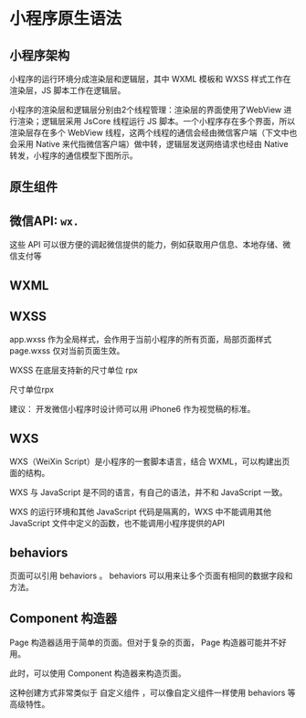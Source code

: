 # 小程序原生语法

## 小程序架构

小程序的运行环境分成渲染层和逻辑层，其中 WXML 模板和 WXSS 样式工作在渲染层，JS 脚本工作在逻辑层。

小程序的渲染层和逻辑层分别由2个线程管理：渲染层的界面使用了WebView 进行渲染；逻辑层采用 JsCore 线程运行 JS 脚本。一个小程序存在多个界面，所以渲染层存在多个 WebView 线程，这两个线程的通信会经由微信客户端（下文中也会采用 Native 来代指微信客户端）做中转，逻辑层发送网络请求也经由 Native 转发，小程序的通信模型下图所示。

## 原生组件

## 微信API: `wx.`

这些 API 可以很方便的调起微信提供的能力，例如获取用户信息、本地存储、微信支付等

## WXML

## WXSS

app.wxss 作为全局样式，会作用于当前小程序的所有页面，局部页面样式 page.wxss 仅对当前页面生效。

WXSS 在底层支持新的尺寸单位 rpx

尺寸单位rpx

建议： 开发微信小程序时设计师可以用 iPhone6 作为视觉稿的标准。

## WXS

WXS（WeiXin Script）是小程序的一套脚本语言，结合 WXML，可以构建出页面的结构。

WXS 与 JavaScript 是不同的语言，有自己的语法，并不和 JavaScript 一致。

WXS 的运行环境和其他 JavaScript 代码是隔离的，WXS 中不能调用其他 JavaScript 文件中定义的函数，也不能调用小程序提供的API

## behaviors

页面可以引用 behaviors 。 behaviors 可以用来让多个页面有相同的数据字段和方法。

## Component 构造器

Page 构造器适用于简单的页面。但对于复杂的页面， Page 构造器可能并不好用。

此时，可以使用 Component 构造器来构造页面。

这种创建方式非常类似于 自定义组件 ，可以像自定义组件一样使用 behaviors 等高级特性。
